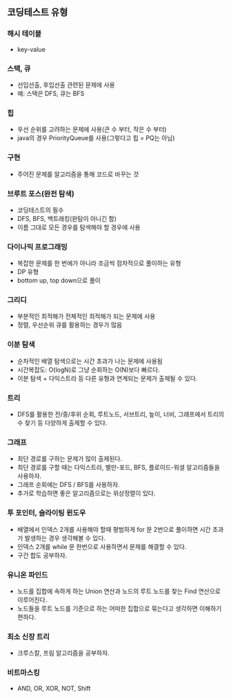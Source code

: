 ## 코딩테스트 유형

### 해시 테이블

- key-value

### 스택, 큐

- 선입선출, 후입선출 관련된 문제에 사용
- 예: 스택은 DFS, 큐는 BFS

### 힙

- 우선 순위를 고려하는 문제에 사용(큰 수 부터, 작은 수 부터)
- java의 경우 PriorityQueue를 사용(그렇다고 힙 = PQ는 아님)

### 구현

- 주어진 문제를 알고리즘을 통해 코드로 바꾸는 것

### 브루트 포스(완전 탐색)

- 코딩테스트의 필수
- DFS, BFS, 백트래킹(완탐이 아니긴 함)
- 이름 그대로 모든 경우를 탐색해야 할 경우에 사용

### 다이나믹 프로그래밍

- 복잡한 문제를 한 번에가 아니라 조금씩 점차적으로 풀이하는 유형
- DP 유형
- bottom up, top down으로 풀이

### 그리디

- 부분적인 최적해가 전체적인 최적해가 되는 문제에 사용
- 정렬, 우선순위 큐를 활용하는 경우가 많음

### 이분 탐색

- 순차적인 배열 탐색으로는 시간 초과가 나는 문제에 사용됨
- 시간복잡도: O(logN)로 그냥 순회하는 O(N)보다 빠르다.
- 이분 탐색 + 다익스트라 등 다른 유형과 연계되는 문제가 출제될 수 있다.

### 트리

- DFS를 활용한 전/중/후위 순회, 루트노드, 서브트리, 높이, 너비, 그래프에서 트리의 수 찾기 등 다양하게 출제할 수 있다.

### 그래프

- 최단 경로를 구하는 문제가 많이 출제된다.
- 최단 경로를 구할 때는 다익스트라, 벨만-포드, BFS, 플로이드-워셜 알고리즘들을 사용하자.
- 그래프 순회에는 DFS / BFS를 사용하자.
- 추가로 학습하면 좋은 알고리즘으로는 위상정렬이 있다.

### 투 포인터, 슬라이팅 윈도우

- 배열에서 인덱스 2개를 사용해야 할때 평범하게 for 문 2번으로 풀이하면 시간 초과가 발생하는 경우 생각해볼 수 있다.
- 인덱스 2개를 while 문 한번으로 사용하면서 문제를 해결할 수 있다.
- 구간 합도 공부하자.

### 유니온 파인드

- 노드를 집합에 속하게 하는 Union 연산과 노드의 루트 노드를 찾는 Find 연산으로 이루어진다.
- 노드들을 루트 노드를 기준으로 하는 어떠한 집합으로 묶는다고 생각하면 이해하기 편하다.

### 최소 신장 트리

- 크루스칼, 프림 알고리즘을 공부하자.

### 비트마스킹

- AND, OR, XOR, NOT, Shift
